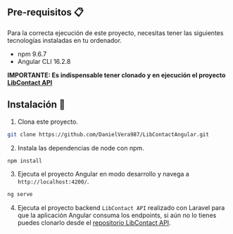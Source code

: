 ## Pre-requisitos 📋

Para la correcta ejecución de este proyecto, necesitas tener las siguientes tecnologías instaladas en tu ordenador.
* npm 9.6.7
* Angular CLI 16.2.8

**IMPORTANTE: Es indispensable tener clonado y en ejecución el proyecto [LibContact API](https://github.com/DanielVera987/LibContactApi.git)**

## Instalación 🔧

1. Clona este proyecto.
```bash
git clone https://github.com/DanielVera987/LibContactAngular.git
```

2. Instala las dependencias de node con npm.
```bash
npm install
```

3. Ejecuta el proyecto Angular en modo desarrollo y navega a `http://localhost:4200/`.
```bash
ng serve
```

4. Ejecuta el proyecto backend `LibContact API` realizado con Laravel para que la aplicación Angular consuma los endpoints, si aún no lo tienes puedes clonarlo desde el [repositorio LibContact API](https://github.com/DanielVera987/LibContactApi.git).

